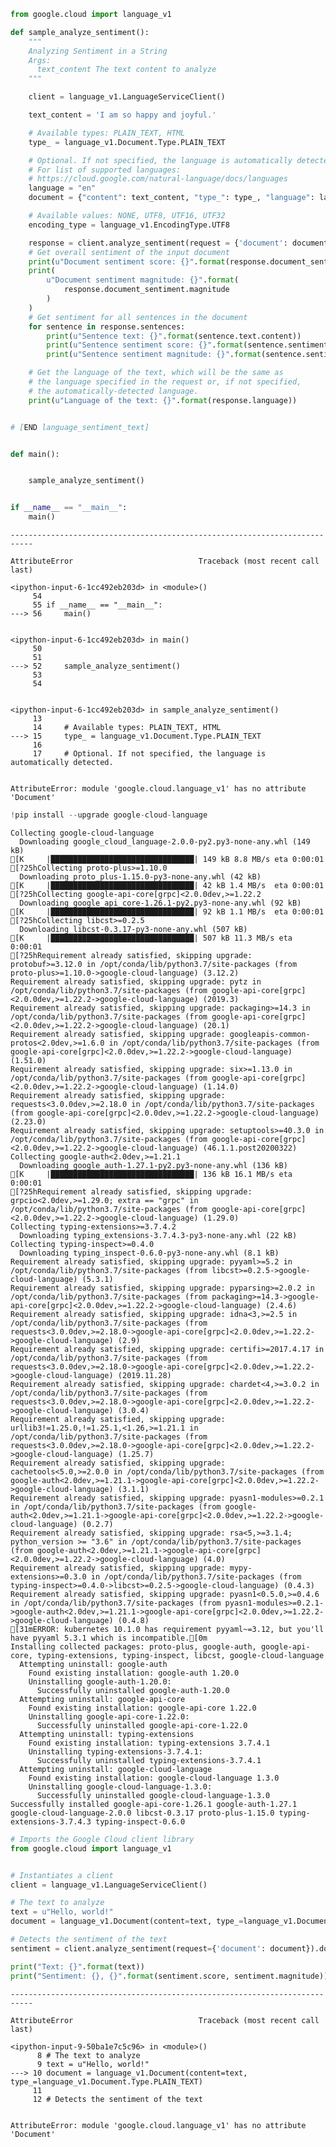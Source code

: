 ```python
from google.cloud import language_v1

def sample_analyze_sentiment():
    """
    Analyzing Sentiment in a String
    Args:
      text_content The text content to analyze
    """

    client = language_v1.LanguageServiceClient()

    text_content = 'I am so happy and joyful.'

    # Available types: PLAIN_TEXT, HTML
    type_ = language_v1.Document.Type.PLAIN_TEXT

    # Optional. If not specified, the language is automatically detected.
    # For list of supported languages:
    # https://cloud.google.com/natural-language/docs/languages
    language = "en"
    document = {"content": text_content, "type_": type_, "language": language}

    # Available values: NONE, UTF8, UTF16, UTF32
    encoding_type = language_v1.EncodingType.UTF8

    response = client.analyze_sentiment(request = {'document': document, 'encoding_type': encoding_type})
    # Get overall sentiment of the input document
    print(u"Document sentiment score: {}".format(response.document_sentiment.score))
    print(
        u"Document sentiment magnitude: {}".format(
            response.document_sentiment.magnitude
        )
    )
    # Get sentiment for all sentences in the document
    for sentence in response.sentences:
        print(u"Sentence text: {}".format(sentence.text.content))
        print(u"Sentence sentiment score: {}".format(sentence.sentiment.score))
        print(u"Sentence sentiment magnitude: {}".format(sentence.sentiment.magnitude))

    # Get the language of the text, which will be the same as
    # the language specified in the request or, if not specified,
    # the automatically-detected language.
    print(u"Language of the text: {}".format(response.language))


# [END language_sentiment_text]


def main():


    sample_analyze_sentiment()


if __name__ == "__main__":
    main()
```


    ---------------------------------------------------------------------------

    AttributeError                            Traceback (most recent call last)

    <ipython-input-6-1cc492eb203d> in <module>()
         54 
         55 if __name__ == "__main__":
    ---> 56     main()
    

    <ipython-input-6-1cc492eb203d> in main()
         50 
         51 
    ---> 52     sample_analyze_sentiment()
         53 
         54 


    <ipython-input-6-1cc492eb203d> in sample_analyze_sentiment()
         13 
         14     # Available types: PLAIN_TEXT, HTML
    ---> 15     type_ = language_v1.Document.Type.PLAIN_TEXT
         16 
         17     # Optional. If not specified, the language is automatically detected.


    AttributeError: module 'google.cloud.language_v1' has no attribute 'Document'



```python
!pip install --upgrade google-cloud-language

```

    Collecting google-cloud-language
      Downloading google_cloud_language-2.0.0-py2.py3-none-any.whl (149 kB)
    [K     |████████████████████████████████| 149 kB 8.8 MB/s eta 0:00:01
    [?25hCollecting proto-plus>=1.10.0
      Downloading proto_plus-1.15.0-py3-none-any.whl (42 kB)
    [K     |████████████████████████████████| 42 kB 1.4 MB/s  eta 0:00:01
    [?25hCollecting google-api-core[grpc]<2.0.0dev,>=1.22.2
      Downloading google_api_core-1.26.1-py2.py3-none-any.whl (92 kB)
    [K     |████████████████████████████████| 92 kB 1.1 MB/s  eta 0:00:01
    [?25hCollecting libcst>=0.2.5
      Downloading libcst-0.3.17-py3-none-any.whl (507 kB)
    [K     |████████████████████████████████| 507 kB 11.3 MB/s eta 0:00:01
    [?25hRequirement already satisfied, skipping upgrade: protobuf>=3.12.0 in /opt/conda/lib/python3.7/site-packages (from proto-plus>=1.10.0->google-cloud-language) (3.12.2)
    Requirement already satisfied, skipping upgrade: pytz in /opt/conda/lib/python3.7/site-packages (from google-api-core[grpc]<2.0.0dev,>=1.22.2->google-cloud-language) (2019.3)
    Requirement already satisfied, skipping upgrade: packaging>=14.3 in /opt/conda/lib/python3.7/site-packages (from google-api-core[grpc]<2.0.0dev,>=1.22.2->google-cloud-language) (20.1)
    Requirement already satisfied, skipping upgrade: googleapis-common-protos<2.0dev,>=1.6.0 in /opt/conda/lib/python3.7/site-packages (from google-api-core[grpc]<2.0.0dev,>=1.22.2->google-cloud-language) (1.51.0)
    Requirement already satisfied, skipping upgrade: six>=1.13.0 in /opt/conda/lib/python3.7/site-packages (from google-api-core[grpc]<2.0.0dev,>=1.22.2->google-cloud-language) (1.14.0)
    Requirement already satisfied, skipping upgrade: requests<3.0.0dev,>=2.18.0 in /opt/conda/lib/python3.7/site-packages (from google-api-core[grpc]<2.0.0dev,>=1.22.2->google-cloud-language) (2.23.0)
    Requirement already satisfied, skipping upgrade: setuptools>=40.3.0 in /opt/conda/lib/python3.7/site-packages (from google-api-core[grpc]<2.0.0dev,>=1.22.2->google-cloud-language) (46.1.1.post20200322)
    Collecting google-auth<2.0dev,>=1.21.1
      Downloading google_auth-1.27.1-py2.py3-none-any.whl (136 kB)
    [K     |████████████████████████████████| 136 kB 16.1 MB/s eta 0:00:01
    [?25hRequirement already satisfied, skipping upgrade: grpcio<2.0dev,>=1.29.0; extra == "grpc" in /opt/conda/lib/python3.7/site-packages (from google-api-core[grpc]<2.0.0dev,>=1.22.2->google-cloud-language) (1.29.0)
    Collecting typing-extensions>=3.7.4.2
      Downloading typing_extensions-3.7.4.3-py3-none-any.whl (22 kB)
    Collecting typing-inspect>=0.4.0
      Downloading typing_inspect-0.6.0-py3-none-any.whl (8.1 kB)
    Requirement already satisfied, skipping upgrade: pyyaml>=5.2 in /opt/conda/lib/python3.7/site-packages (from libcst>=0.2.5->google-cloud-language) (5.3.1)
    Requirement already satisfied, skipping upgrade: pyparsing>=2.0.2 in /opt/conda/lib/python3.7/site-packages (from packaging>=14.3->google-api-core[grpc]<2.0.0dev,>=1.22.2->google-cloud-language) (2.4.6)
    Requirement already satisfied, skipping upgrade: idna<3,>=2.5 in /opt/conda/lib/python3.7/site-packages (from requests<3.0.0dev,>=2.18.0->google-api-core[grpc]<2.0.0dev,>=1.22.2->google-cloud-language) (2.9)
    Requirement already satisfied, skipping upgrade: certifi>=2017.4.17 in /opt/conda/lib/python3.7/site-packages (from requests<3.0.0dev,>=2.18.0->google-api-core[grpc]<2.0.0dev,>=1.22.2->google-cloud-language) (2019.11.28)
    Requirement already satisfied, skipping upgrade: chardet<4,>=3.0.2 in /opt/conda/lib/python3.7/site-packages (from requests<3.0.0dev,>=2.18.0->google-api-core[grpc]<2.0.0dev,>=1.22.2->google-cloud-language) (3.0.4)
    Requirement already satisfied, skipping upgrade: urllib3!=1.25.0,!=1.25.1,<1.26,>=1.21.1 in /opt/conda/lib/python3.7/site-packages (from requests<3.0.0dev,>=2.18.0->google-api-core[grpc]<2.0.0dev,>=1.22.2->google-cloud-language) (1.25.7)
    Requirement already satisfied, skipping upgrade: cachetools<5.0,>=2.0.0 in /opt/conda/lib/python3.7/site-packages (from google-auth<2.0dev,>=1.21.1->google-api-core[grpc]<2.0.0dev,>=1.22.2->google-cloud-language) (3.1.1)
    Requirement already satisfied, skipping upgrade: pyasn1-modules>=0.2.1 in /opt/conda/lib/python3.7/site-packages (from google-auth<2.0dev,>=1.21.1->google-api-core[grpc]<2.0.0dev,>=1.22.2->google-cloud-language) (0.2.7)
    Requirement already satisfied, skipping upgrade: rsa<5,>=3.1.4; python_version >= "3.6" in /opt/conda/lib/python3.7/site-packages (from google-auth<2.0dev,>=1.21.1->google-api-core[grpc]<2.0.0dev,>=1.22.2->google-cloud-language) (4.0)
    Requirement already satisfied, skipping upgrade: mypy-extensions>=0.3.0 in /opt/conda/lib/python3.7/site-packages (from typing-inspect>=0.4.0->libcst>=0.2.5->google-cloud-language) (0.4.3)
    Requirement already satisfied, skipping upgrade: pyasn1<0.5.0,>=0.4.6 in /opt/conda/lib/python3.7/site-packages (from pyasn1-modules>=0.2.1->google-auth<2.0dev,>=1.21.1->google-api-core[grpc]<2.0.0dev,>=1.22.2->google-cloud-language) (0.4.8)
    [31mERROR: kubernetes 10.1.0 has requirement pyyaml~=3.12, but you'll have pyyaml 5.3.1 which is incompatible.[0m
    Installing collected packages: proto-plus, google-auth, google-api-core, typing-extensions, typing-inspect, libcst, google-cloud-language
      Attempting uninstall: google-auth
        Found existing installation: google-auth 1.20.0
        Uninstalling google-auth-1.20.0:
          Successfully uninstalled google-auth-1.20.0
      Attempting uninstall: google-api-core
        Found existing installation: google-api-core 1.22.0
        Uninstalling google-api-core-1.22.0:
          Successfully uninstalled google-api-core-1.22.0
      Attempting uninstall: typing-extensions
        Found existing installation: typing-extensions 3.7.4.1
        Uninstalling typing-extensions-3.7.4.1:
          Successfully uninstalled typing-extensions-3.7.4.1
      Attempting uninstall: google-cloud-language
        Found existing installation: google-cloud-language 1.3.0
        Uninstalling google-cloud-language-1.3.0:
          Successfully uninstalled google-cloud-language-1.3.0
    Successfully installed google-api-core-1.26.1 google-auth-1.27.1 google-cloud-language-2.0.0 libcst-0.3.17 proto-plus-1.15.0 typing-extensions-3.7.4.3 typing-inspect-0.6.0



```python
# Imports the Google Cloud client library
from google.cloud import language_v1


# Instantiates a client
client = language_v1.LanguageServiceClient()

# The text to analyze
text = u"Hello, world!"
document = language_v1.Document(content=text, type_=language_v1.Document.Type.PLAIN_TEXT)

# Detects the sentiment of the text
sentiment = client.analyze_sentiment(request={'document': document}).document_sentiment

print("Text: {}".format(text))
print("Sentiment: {}, {}".format(sentiment.score, sentiment.magnitude))
```


    ---------------------------------------------------------------------------

    AttributeError                            Traceback (most recent call last)

    <ipython-input-9-50ba1e7c5c96> in <module>()
          8 # The text to analyze
          9 text = u"Hello, world!"
    ---> 10 document = language_v1.Document(content=text, type_=language_v1.Document.Type.PLAIN_TEXT)
         11 
         12 # Detects the sentiment of the text


    AttributeError: module 'google.cloud.language_v1' has no attribute 'Document'

